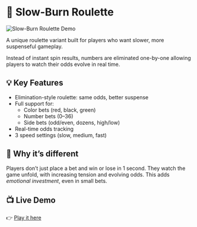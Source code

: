 # 🎲 Slow-Burn Roulette

![Slow-Burn Roulette Demo](./slow_burn_roulette.gif)

A unique roulette variant built for players who want slower, more suspenseful gameplay.

Instead of instant spin results, numbers are eliminated one-by-one allowing players to watch their odds evolve in real time.

## 💡 Key Features

- Elimination-style roulette: same odds, better suspense  
- Full support for:  
  - Color bets (red, black, green)  
  - Number bets (0–36)  
  - Side bets (odd/even, dozens, high/low)  
- Real-time odds tracking  
- 3 speed settings (slow, medium, fast)

## 🎯 Why it’s different

Players don’t just place a bet and win or lose in 1 second. They watch the game unfold, with increasing tension and evolving odds. This adds *emotional investment*, even in small bets.

## 📺 Live Demo

👉 [Play it here](https://vladzaba.github.io/slow-burn-roulette)
